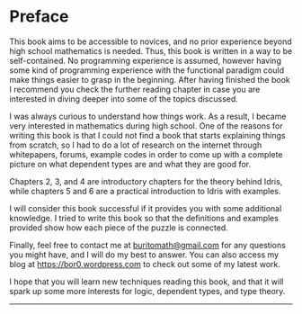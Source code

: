 # Preface

This book aims to be accessible to novices, and no prior experience beyond high school mathematics is needed. Thus, this book is written in a way to be self-contained. No programming experience is assumed, however having some kind of programming experience with the functional paradigm could make things easier to grasp in the beginning. After having finished the book I recommend you check the further reading chapter in case you are interested in diving deeper into some of the topics discussed.

I was always curious to understand how things work. As a result, I became very interested in mathematics during high school. One of the reasons for writing this book is that I could not find a book that starts explaining things from scratch, so I had to do a lot of research on the internet through whitepapers, forums, example codes in order to come up with a complete picture on what dependent types are and what they are good for.

Chapters 2, 3, and 4 are introductory chapters for the theory behind Idris, while chapters 5 and 6 are a practical introduction to Idris with examples.

I will consider this book successful if it provides you with some additional knowledge. I tried to write this book so that the definitions and examples provided show how each piece of the puzzle is connected.

Finally, feel free to contact me at buritomath@gmail.com for any questions you might have, and I will do my best to answer. You can also access my blog at https://bor0.wordpress.com to check out some of my latest work.

I hope that you will learn new techniques reading this book, and that it will spark up some more interests for logic, dependent types, and type theory.

* * *
